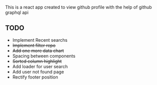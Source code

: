 This is a react app created to view github profile with the help of github graphql api

## TODO

- Implement Recent searchs
- ~~Implement filter repo~~
- ~~Add one more data chart~~
- Spacing between components
- ~~Sorted column highlight~~
- Add loader for user search
- Add user not found page
- Rectify footer position
